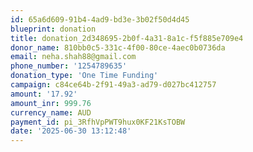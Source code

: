 ```yaml
---
id: 65a6d609-91b4-4ad9-bd3e-3b02f50d4d45
blueprint: donation
title: donation_2d348695-2b0f-4a31-8a1c-f5f885e709e4
donor_name: 810bb0c5-331c-4f00-80ce-4aec0b0736da
email: neha.shah88@gmail.com
phone_number: '1254789635'
donation_type: 'One Time Funding'
campaign: c84ce64b-2f91-49a3-ad79-d027bc412757
amount: '17.92'
amount_inr: 999.76
currency_name: AUD
payment_id: pi_3RfhVpPWT9hux0KF21KsTOBW
date: '2025-06-30 13:12:48'
---
```

